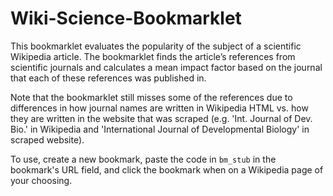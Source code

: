 # Wiki-Science-Bookmarklet
This bookmarklet evaluates the popularity of the subject of a scientific Wikipedia article. The bookmarklet finds the article’s references from scientific journals and calculates a mean impact factor based on the journal that each of these references was published in.

Note that the bookmarklet still misses some of the references due to differences in how journal names are written in Wikipedia HTML vs. how they are written in the website that was scraped (e.g. 'Int. Journal of Dev. Bio.' in Wikipedia and 'International Journal of Developmental Biology' in scraped website).

To use, create a new bookmark, paste the code in `bm_stub` in the bookmark's URL field, and click the bookmark when on a Wikipedia page of your choosing.
